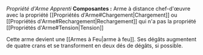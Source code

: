 _Propriété d'Arme Apprenti_
__Composantes :__ Arme à distance chef-d'œuvre avec la propriété [[Propriétés d'Arme#Chargement|Chargement]] ou [[Propriétés d'Arme#Rechargement|Rechargement]] qui n'a pas la propriété [[Propriétés d'Arme#Tension|Tension]]

Cette arme devient une [[Armes à Feu|arme à feu]]. Ses dégâts augmentent de quatre crans et se transforment en deux dés de dégâts, si possible.